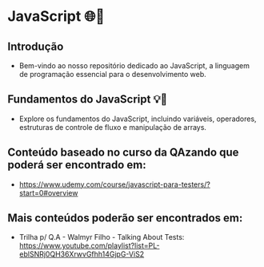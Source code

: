 # JavaScript 🌐🚀

## Introdução

- Bem-vindo ao nosso repositório dedicado ao JavaScript, a linguagem de programação essencial para o desenvolvimento web.

## Fundamentos do JavaScript 💡👶

- Explore os fundamentos do JavaScript, incluindo variáveis, operadores, estruturas de controle de fluxo e manipulação de arrays.

## Conteúdo baseado no curso da QAzando que poderá ser encontrado em:

- https://www.udemy.com/course/javascript-para-testers/?start=0#overview

## Mais conteúdos poderão ser encontrados em:

- Trilha p/ Q.A - Walmyr Filho - Talking About Tests: https://www.youtube.com/playlist?list=PL-eblSNRj0QH36XrwvGfhh14GjpG-ViS2

